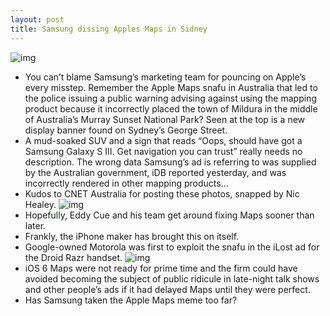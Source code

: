 ```yaml
---
layout: post
title: Samsung dissing Apples Maps in Sidney
---
```

![img](http://media.idownloadblog.com/wp-content/uploads/2012/12/Samsung-anti-Apple-Maps-street-sign-image-001.jpg)
* You can’t blame Samsung’s marketing team for pouncing on Apple’s every misstep. Remember the Apple Maps snafu in Australia that led to the police issuing a public warning advising against using the mapping product because it incorrectly placed the town of Mildura in the middle of Australia’s Murray Sunset National Park? Seen at the top is a new display banner found on Sydney’s George Street.
* A mud-soaked SUV and a sign that reads “Oops, should have got a Samsung Galaxy S III. Get navigation you can trust” really needs no description. The wrong data Samsung’s ad is referring to was supplied by the Australian government, iDB reported yesterday, and was incorrectly rendered in other mapping products…
* Kudos to CNET Australia for posting these photos, snapped by Nic Healey.
![img](http://media.idownloadblog.com/wp-content/uploads/2012/12/Samsung-anti-Apple-Maps-street-sign-image-002.jpg)
* Hopefully, Eddy Cue and his team get around fixing Maps sooner than later.
* Frankly, the iPhone maker has brought this on itself.
* Google-owned Motorola was first to exploit the snafu in the iLost ad for the Droid Razr handset.
![img](http://media.idownloadblog.com/wp-content/uploads/2012/09/iLost.jpg)
* iOS 6 Maps were not ready for prime time and the firm could have avoided becoming the subject of public ridicule in late-night talk shows and other people’s ads if it had delayed Maps until they were perfect.
* Has Samsung taken the Apple Maps meme too far?

